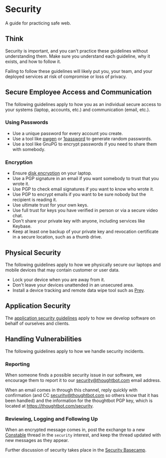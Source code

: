 # Security

A guide for practicing safe web.

## Think

Security is important, and you can't practice these guidelines without understanding them. Make sure you understand each
guideline, why it exists, and how to follow it.

Failing to follow these guidelines will likely put you, your team, and your deployed services at risk of compromise or
loss of privacy.

## Secure Employee Access and Communication

The following guidelines apply to how you as an individual secure access to your systems (laptop, accounts, etc.) and
communication (email, etc.).

### Using Passwords

- Use a unique password for every account you create.
- Use a tool like [pwgen] or [1password] to generate random passwords.
- Use a tool like GnuPG to encrypt passwords if you need to share them with somebody.

[pwgen]: https://github.com/jbernard/pwgen
[1password]: https://1password.com

### Encryption

- Ensure [disk encryption] on your laptop.
- Use a PGP signature in an email if you want somebody to trust that you wrote it.
- Use PGP to check email signatures if you want to know who wrote it.
- Use PGP to encrypt emails if you want to be sure nobody but the recipient is reading it.
- Use ultimate trust for your own keys.
- Use full trust for keys you have verified in person or via a secure video chat.
- Don't share your private key with anyone, including services like Keybase.
- Keep at least one backup of your private key and revocation certificate in a secure location, such as a thumb drive.

[disk encryption]: https://theintercept.com/2015/04/27/encrypting-laptop-like-mean/

## Physical Security

The following guidelines apply to how we physically secure our laptops and mobile devices that may contain customer or
user data.

- Lock your device when you are away from it.
- Don't leave your devices unattended in an unsecured area.
- Install a device tracking and remote data wipe tool such as [Prey].

[prey]: https://www.preyproject.com/

## Application Security

The [application security guidelines](application.md) apply to how we develop software on behalf of ourselves and
clients.

## Handling Vulnerabilities

The following guidelines apply to how we handle security incidents.

### Reporting

When someone finds a possible security issue in our software, we encourage them to report it to our
<security@thoughtbot.com> email address.

When an email comes in through this channel, reply quickly with confirmation (and CC <security@thoughtbot.com> so others
know that it has been handled) and the information for the thoughtbot PGP key, which is located at
<https://thoughtbot.com/security>.

### Reviewing, Logging and Following Up

When an encrypted message comes in, post the exchange to a new [Constable] thread in the `security` interest, and keep
the thread updated with new messages as they appear.

[constable]: https://constable.io

Further discussion of security takes place in the [Security Basecamp].

[security basecamp]: https://3.basecamp.com/3091943/projects/15753689
